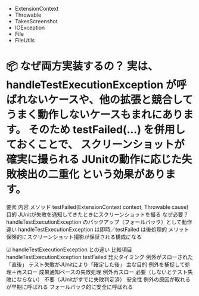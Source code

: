 * ExtensionContext
* Throwable
* TakesScreenshot
* IOException
* File
* FileUtils


📦 なぜ両方実装するの？
実は、handleTestExecutionException が呼ばれないケースや、他の拡張と競合してうまく動作しないケースもまれにあります。
そのため testFailed(...) を併用しておくことで、
スクリーンショットが確実に撮られる
JUnitの動作に応じた失敗検出の二重化
という効果があります。
========================================================================
要素	内容
メソッド	testFailed(ExtensionContext context, Throwable cause)
目的	JUnitが失敗を通知してきたときにスクリーンショットを撮る
なぜ必要？	handleTestExecutionException のバックアップ（フォールバック）として動作
違い	handleTestExecutionException は即時／testFailed は後処理的
メリット	保険的にスクリーンショット撮影が保証される構成になる

☑ handleTestExecutionException との違い
比較項目	    handleTestExecutionException	    testFailed
発火タイミング	例外がスローされた「直後」	           テスト失敗がJUnitにより「確定した後」
主な目的	    例外を捕捉して処理＋再スロー	       成果通知ベースの失敗処理
例外再スロー	必要（しないとテスト失敗にならない）	不要（JUnitがすでに失敗判定済）
安全性	        例外の原因が取れるが早期に呼ばれる	   フォールバック的に安全に呼ばれる